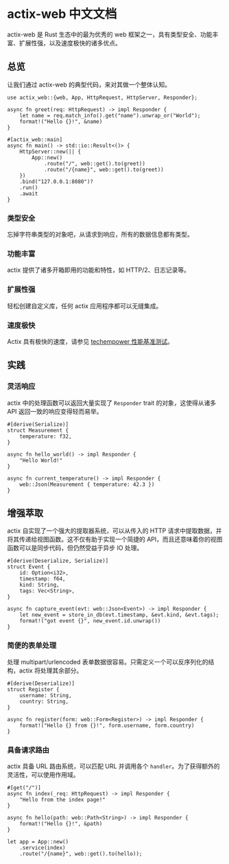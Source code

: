 # actix-web 中文文档

actix-web 是 Rust 生态中的最为优秀的 web 框架之一，具有类型安全、功能丰富、扩展性强，以及速度极快的诸多优点。

## 总览

让我们通过 actix-web 的典型代码，来对其做一个整体认知。

```rust,edition2018,no_run
use actix_web::{web, App, HttpRequest, HttpServer, Responder};

async fn greet(req: HttpRequest) -> impl Responder {
    let name = req.match_info().get("name").unwrap_or("World");
    format!("Hello {}!", &name)
}

#[actix_web::main]
async fn main() -> std::io::Result<()> {
    HttpServer::new(|| {
        App::new()
            .route("/", web::get().to(greet))
            .route("/{name}", web::get().to(greet))
    })
    .bind("127.0.0.1:8080")?
    .run()
    .await
}
```

### 类型安全

忘掉字符串类型的对象吧，从请求到响应，所有的数据信息都有类型。

### 功能丰富

actix 提供了诸多开箱即用的功能和特性，如 HTTP/2、日志记录等。

### 扩展性强

轻松创建自定义库，任何 actix 应用程序都可以无缝集成。

### 速度极快

Actix 具有极快的速度，请参见 [techempower 性能基准测试](https://www.techempower.com/benchmarks/#section=data-r19)。

## 实践

### 灵活响应

actix 中的处理函数可以返回大量实现了 `Responder` trait 的对象，这使得从诸多 API 返回一致的响应变得轻而易举。

```rust,edition2018,no_run
#[derive(Serialize)]
struct Measurement {
    temperature: f32,
}

async fn hello_world() -> impl Responder {
    "Hello World!"
}

async fn current_temperature() -> impl Responder {
    web::Json(Measurement { temperature: 42.3 })
}
```

## 增强萃取

actix 自实现了一个强大的提取器系统，可以从传入的 HTTP 请求中提取数据，并将其传递给视图函数。这不仅有助于实现一个简捷的 API，而且还意味着你的视图函数可以是同步代码，但仍然受益于异步 IO 处理。

```rust,edition2018,no_run
#[derive(Deserialize, Serialize)]
struct Event {
    id: Option<i32>,
    timestamp: f64,
    kind: String,
    tags: Vec<String>,
}

async fn capture_event(evt: web::Json<Event>) -> impl Responder {
    let new_event = store_in_db(evt.timestamp, &evt.kind, &evt.tags);
    format!("got event {}", new_event.id.unwrap())
}
```

### 简便的表单处理

处理 multipart/urlencoded 表单数据很容易。只需定义一个可以反序列化的结构，actix 将处理其余部分。

```rust,edition2018,no_run
#[derive(Deserialize)]
struct Register {
    username: String,
    country: String,
}

async fn register(form: web::Form<Register>) -> impl Responder {
    format!("Hello {} from {}!", form.username, form.country)
}
```

### 具备请求路由

actix 具备 URL 路由系统，可以匹配 URL 并调用各个 `handler`。为了获得额外的灵活性，可以使用作用域。

```rust,edition2018,no_run
#[get("/")]
async fn index(_req: HttpRequest) -> impl Responder {
    "Hello from the index page!"
}

async fn hello(path: web::Path<String>) -> impl Responder {
    format!("Hello {}!", &path)
}

let app = App::new()
    .service(index)
    .route("/{name}", web::get().to(hello));
```

